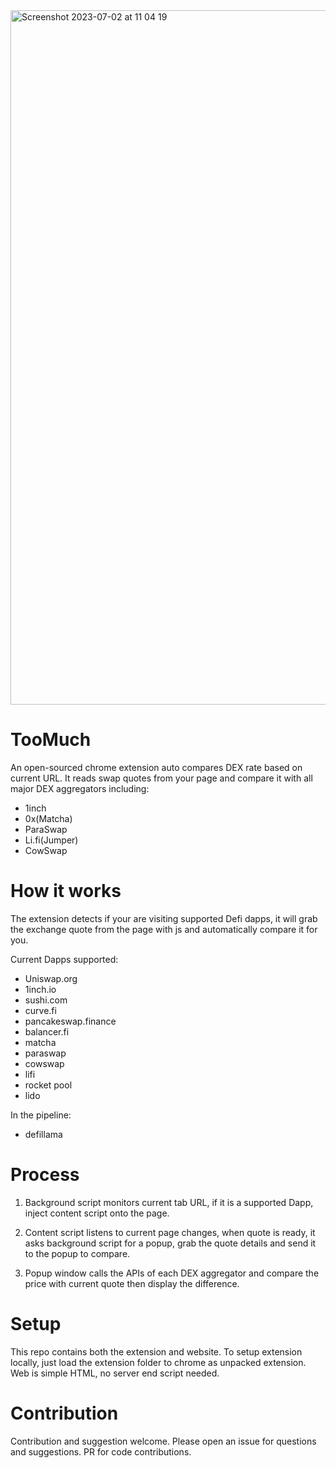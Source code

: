 
<img width="1111" alt="Screenshot 2023-07-02 at 11 04 19" src="https://github.com/fasteater/toomuch/assets/49999458/bf5f9877-5934-411d-a944-52e93f3259a9">

# TooMuch

An open-sourced chrome extension auto compares DEX rate based on current URL. It reads swap quotes from your page and compare it with all major DEX aggregators including:

- 1inch
- 0x(Matcha)
- ParaSwap
- Li.fi(Jumper)
- CowSwap

# How it works

The extension detects if your are visiting supported Defi dapps, it will grab the exchange quote from the page with js and automatically compare it for you.

Current Dapps supported:

- Uniswap.org
- 1inch.io
- sushi.com
- curve.fi
- pancakeswap.finance
- balancer.fi
- matcha
- paraswap
- cowswap
- lifi
- rocket pool
- lido

In the pipeline:
- defillama


# Process 

1. Background script monitors current tab URL, if it is a supported Dapp, inject content script onto the page.

2. Content script listens to current page changes, when quote is ready, it asks background script for a popup, grab the quote details and send it to the popup to compare.

3. Popup window calls the APIs of each DEX aggregator and compare the price with current quote then display the difference. 


# Setup

This repo contains both the extension and website. To setup extension locally, just load the extension folder to chrome as unpacked extension. Web is simple HTML, no server end script needed.

# Contribution

Contribution and suggestion welcome. Please open an issue for questions and suggestions. PR for code contributions.


